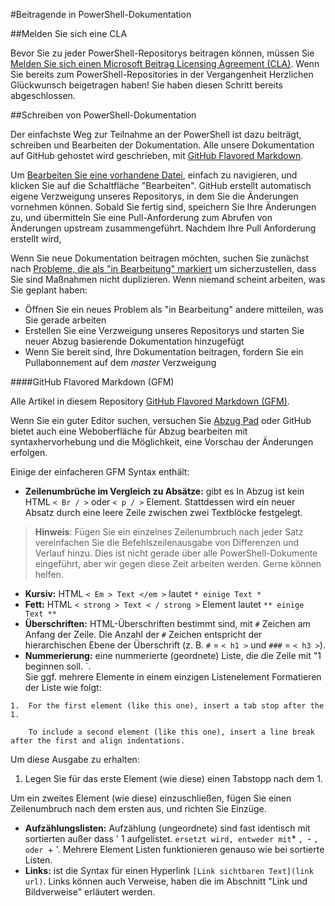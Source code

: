 #Beitragende in PowerShell-Dokumentation

##Melden Sie sich eine CLA

Bevor Sie zu jeder PowerShell-Repositorys beitragen können, müssen Sie [Melden Sie sich einen Microsoft Beitrag Licensing Agreement (CLA)](https://cla.microsoft.com/). 
Wenn Sie bereits zum PowerShell-Repositories in der Vergangenheit Herzlichen Glückwunsch beigetragen haben! Sie haben diesen Schritt bereits abgeschlossen.

##Schreiben von PowerShell-Dokumentation

Der einfachste Weg zur Teilnahme an der PowerShell ist dazu beiträgt, schreiben und Bearbeiten der Dokumentation. 
Alle unsere Dokumentation auf GitHub gehostet wird geschrieben, mit [GitHub Flavored Markdown](https://help.github.com/articles/github-flavored-markdown/).

Um [Bearbeiten Sie eine vorhandene Datei](https://help.github.com/articles/editing-files-in-another-user-s-repository/), einfach zu navigieren, und klicken Sie auf die Schaltfläche "Bearbeiten". 
GitHub erstellt automatisch eigene Verzweigung unseres Repositorys, in dem Sie die Änderungen vornehmen können. 
Sobald Sie fertig sind, speichern Sie Ihre Änderungen zu, und übermitteln Sie eine Pull-Anforderung zum Abrufen von Änderungen upstream zusammengeführt. 
Nachdem Ihre Pull Anforderung erstellt wird,

Wenn Sie neue Dokumentation beitragen möchten, suchen Sie zunächst nach [Probleme, die als "in Bearbeitung" markiert](https://github.com/PowerShell/PowerShell-Docs/labels/in%20progress) um sicherzustellen, dass Sie sind Maßnahmen nicht duplizieren.
Wenn niemand scheint arbeiten, was Sie geplant haben:
* Öffnen Sie ein neues Problem als "in Bearbeitung" andere mitteilen, was Sie gerade arbeiten
* Erstellen Sie eine Verzweigung unseres Repositorys und starten Sie neuer Abzug basierende Dokumentation hinzugefügt
* Wenn Sie bereit sind, Ihre Dokumentation beitragen, fordern Sie ein Pullabonnement auf dem *master* Verzweigung

####GitHub Flavored Markdown (GFM)

Alle Artikel in diesem Repository [GitHub Flavored Markdown (GFM)](https://help.github.com/articles/github-flavored-markdown/).

Wenn Sie ein guter Editor suchen, versuchen Sie [Abzug Pad](http://markdownpad.com/) oder 
GitHub bietet auch eine Weboberfläche für Abzug bearbeiten mit syntaxhervorhebung und die Möglichkeit, eine Vorschau der Änderungen erfolgen.

Einige der einfacheren GFM Syntax enthält:

* **Zeilenumbrüche im Vergleich zu Absätze:** gibt es In Abzug ist kein HTML `< Br / >` oder `< p / >` Element. 
   Stattdessen wird ein neuer Absatz durch eine leere Zeile zwischen zwei Textblöcke festgelegt.

> **Hinweis**: Fügen Sie ein einzelnes Zeilenumbruch nach jeder Satz vereinfachen Sie die Befehlszeilenausgabe von Differenzen und Verlauf hinzu.
> Dies ist nicht gerade über alle PowerShell-Dokumente eingeführt, aber wir gegen diese Zeit arbeiten werden. Gerne können helfen.

* **Kursiv:** HTML `< Em > Text </em >` lautet `* einige Text *`
* **Fett:** HTML `< strong > Text < / strong >` Element lautet `** einige Text **`
* **Überschriften:** HTML-Überschriften bestimmt sind, mit `#` Zeichen am Anfang der Zeile. 
   Die Anzahl der `#` Zeichen entspricht der hierarchischen Ebene der Überschrift (z. B. `#` = `< h1 >` und `###` = `< h3 >`).
* **Nummerierung:** eine nummerierte (geordnete) Liste, die die Zeile mit "1 beginnen soll. `.  
   Sie ggf. mehrere Elemente in einem einzigen Listenelement Formatieren der Liste wie folgt:
```        
1.  For the first element (like this one), insert a tab stop after the 1. 

    To include a second element (like this one), insert a line break after the first and align indentations.
```
Um diese Ausgabe zu erhalten:

1.  Legen Sie für das erste Element (wie diese) einen Tabstopp nach dem 1.
   
   Um ein zweites Element (wie diese) einzuschließen, fügen Sie einen Zeilenumbruch nach dem ersten aus, und richten Sie Einzüge.
   
   * **Aufzählungslisten:** Aufzählung (ungeordnete) sind fast identisch mit sortierten außer dass ' 1 aufgelistet. ` ersetzt wird, entweder mit `* `, `- `, oder `+ '. 
      Mehrere Element Listen funktionieren genauso wie bei sortierte Listen.
   * **Links:** ist die Syntax für einen Hyperlink `[Link sichtbaren Text](link url)`.
      Links können auch Verweise, haben die im Abschnitt "Link und Bildverweise" erläutert werden.




